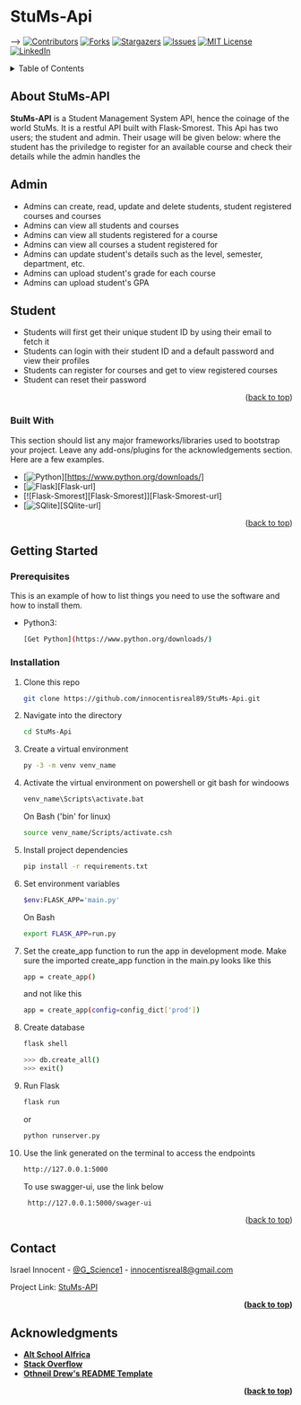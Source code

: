 # StuMs-Api

<a name="readme-top"></a>

-->
[![Contributors][contributors-shield]][contributors-url]
[![Forks][forks-shield]][forks-url]
[![Stargazers][stars-shield]][stars-url]
[![Issues][issues-shield]][issues-url]
[![MIT License][license-shield]][license-url]
[![LinkedIn][linkedin-shield]][linkedin-url]



<!-- PROJECT LOGO -->
<!-- <br />
<div align="center">
  <a href="https://github.com/othneildrew/Best-README-Template">
    <img src="images/logo.png" alt="Logo" width="80" height="80">
  </a>

  <h3 align="center">Best-README-Template</h3>

  <p align="center">
    An awesome README template to jumpstart your projects!
    <br />
    <a href="https://github.com/othneildrew/Best-README-Template"><strong>Explore the docs »</strong></a>
    <br />
    <br />
    <a href="https://github.com/othneildrew/Best-README-Template">View Demo</a>
    ·
    <a href="https://github.com/othneildrew/Best-README-Template/issues">Report Bug</a>
    ·
    <a href="https://github.com/othneildrew/Best-README-Template/issues">Request Feature</a>
  </p>
</div> -->



<!-- TABLE OF CONTENTS -->
<details>
  <summary>Table of Contents</summary>
  <ol>
    <li>
      <a href="#about-the-project">About StuMs-API</a>
      <ul>
        <li><a href="#built-with">Built With</a></li>
      </ul>
    </li>
    <li>
      <a href="#getting-started">Getting Started</a>
      <ul>
        <li><a href="#prerequisites">Prerequisites</a></li>
        <li><a href="#installation">Installation</a></li>
      </ul>
    </li>
    <li><a href="#contact">Contact</a></li>
    <li><a href="#acknowledgments">Acknowledgments</a></li>
  </ol>
</details>



<!-- ABOUT THE PROJECT -->
## About StuMs-API

<strong>StuMs-API</strong> is a Student Management System API, hence the coinage of the world
StuMs. It is a restful API built with Flask-Smorest. This Api has two users; the student and admin. Their usage will be given below: 
where the student has the priviledge to register for an available course and check their details while the admin handles the

## Admin
* Admins can create, read, update and delete students, student registered courses and courses  
* Admins can view all students and courses
* Admins can view all students registered for a course
* Admins can view all courses a student registered for
* Admins can update student's details such as the level, semester, department, etc.
* Admins can upload student's grade for each course
* Admins can upload student's GPA

## Student
* Students will first get their unique student ID by using their email to fetch it
* Students can login with their student ID and a default password and view their profiles
* Students can register for courses and  get to view registered courses
* Student can reset their password


<p align="right">(<a href="#readme-top">back to top</a>)</p>



### Built With

This section should list any major frameworks/libraries used to bootstrap your project. Leave any add-ons/plugins for the acknowledgements section. Here are a few examples.

* [![Python][Python]][https://www.python.org/downloads/]
* [![Flask][Flask]][Flask-url]
* [![Flask-Smorest][Flask-Smorest]][Flask-Smorest-url]
* [![SQlite][SQlite]][SQlite-url]


<p align="right">(<a href="#readme-top">back to top</a>)</p>




## Getting Started


### Prerequisites

This is an example of how to list things you need to use the software and how to install them.
* Python3: 
    ```sh
    [Get Python](https://www.python.org/downloads/)
    ```

### Installation


1. Clone this repo
   ```sh
   git clone https://github.com/innocentisreal89/StuMs-Api.git
   ```
2. Navigate into the directory
   ```sh
   cd StuMs-Api
   ```
3. Create a virtual environment
   ```sh
   py -3 -m venv venv_name
   ```
4. Activate the virtual environment on powershell or git bash for windoows
   ```sh
   venv_name\Scripts\activate.bat
   ```
   On Bash ('bin' for linux)
   ```sh
   source venv_name/Scripts/activate.csh
   ```
5. Install project dependencies
   ```sh
   pip install -r requirements.txt
   ```
6. Set environment variables
   ```sh
   $env:FLASK_APP='main.py'
   ```
   On Bash
   ```sh
   export FLASK_APP=run.py
   ```
   
7. Set the create_app function to run the app in development mode.
   Make sure the imported create_app function in the main.py looks like this
   ```sh
   app = create_app()
   ```
   and not like this
   ```sh
   app = create_app(config=config_dict['prod'])
   ```

8. Create database
   ```sh
   flask shell
   ```
   ```sh
   >>> db.create_all()
   >>> exit()
    ```
 
8. Run Flask
   ```sh
   flask run
   ```
   or
   ```sh
   python runserver.py
   ```
9. Use the link generated on the terminal to access the endpoints
    ```sh
   http://127.0.0.1:5000
   ```
   To use swagger-ui, use the link below
   ```sh
    http://127.0.0.1:5000/swager-ui
   ```

<p align="right">(<a href="#readme-top">back to top</a>)</p>




<!-- CONTACT -->
## Contact

Israel Innocent - [@G_Science1](https://twitter.com/G_Science1) - innocentisreal8@gmail.com <br>

Project Link: [StuMs-API](https://github.com/innocentisreal89/StuMs-Api)<b>

<p align="right">(<a href="#readme-top">back to top</a>)</p>



<!-- ACKNOWLEDGMENTS -->
## Acknowledgments

* [Alt School Alfrica](https://altschoolafrica.com/schools/engineering)
* [Stack Overflow](https://stackoverflow.com/)
* [Othneil Drew's README Template](https://github.com/othneildrew/Best-README-Template)


<p align="right">(<a href="#readme-top">back to top</a>)</p>


<!-- MARKDOWN LINKS & IMAGES -->

[contributors-shield]: https://img.shields.io/github/contributors/innocentisreal89/StuMs-Api.svg?style=for-the-badge
[contributors-url]: https://github.com/innocentisreal89/StuMs-Api/graphs/contributors
[forks-shield]: https://img.shields.io/github/forks/innocentisreal89/StuMs-Api.svg?style=for-the-badge
[forks-url]: https://github.com/innocentisreal89/StuMs-Api/network/members
[stars-shield]: https://img.shields.io/github/stars/innocentisreal89/StuMs-Api.svg?style=for-the-badge
[stars-url]: https://github.com/innocentisreal89/StuMs-Api/stargazers
[issues-shield]: https://img.shields.io/github/issues/innocentisreal89/StuMs-Api.svg?style=for-the-badge
[issues-url]: https://github.com/innocentisreal89/StuMs-Api/issues
[license-shield]: https://img.shields.io/github/license/innocentisreal89/StuMs-Api.svg?style=for-the-badge
[license-url]: https://github.com/innocentisreal89/StuMs-Api/blob/main/LICENSE.txt
[linkedin-shield]: https://img.shields.io/badge/-LinkedIn-black.svg?style=for-the-badge&logo=linkedin&colorB=555
[linkedin-url]: https://linkedin.com/in/israel-innocent
[twitter-shield]: https://img.shields.io/badge/-@G_Science1-1ca0f1?style=for-the-badge&logo=twitter&logoColor=white&link=https://twitter.com/G_Science1
[twitter-url]: https://twitter.com/G_Science1
[python]: https://img.shields.io/badge/python-3670A0?style=for-the-badge&logo=python&logoColor=ffdd54
[flask]: https://img.shields.io/badge/flask-%23000.svg?style=for-the-badge&logo=flask&logoColor=white
[sqlite]: https://img.shields.io/badge/sqlite-%2307405e.svg?style=for-the-badge&logo=sqlite&logoColor=white

